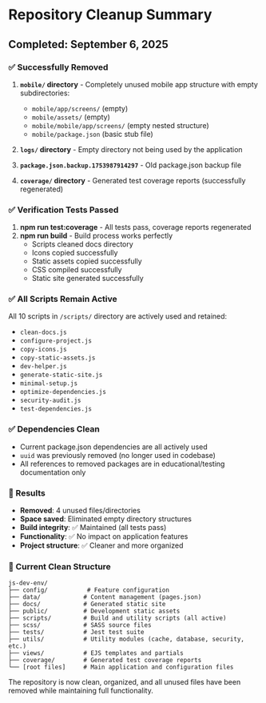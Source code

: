 # Repository Cleanup Summary

## Completed: September 6, 2025

### ✅ Successfully Removed

1. **`mobile/` directory** - Completely unused mobile app structure with empty subdirectories:
   - `mobile/app/screens/` (empty)
   - `mobile/assets/` (empty)
   - `mobile/mobile/app/screens/` (empty nested structure)
   - `mobile/package.json` (basic stub file)

2. **`logs/` directory** - Empty directory not being used by the application

3. **`package.json.backup.1753987914297`** - Old package.json backup file

4. **`coverage/` directory** - Generated test coverage reports (successfully regenerated)

### ✅ Verification Tests Passed

1. **npm run test:coverage** - All tests pass, coverage reports regenerated
2. **npm run build** - Build process works perfectly
   - Scripts cleaned docs directory
   - Icons copied successfully
   - Static assets copied successfully
   - CSS compiled successfully
   - Static site generated successfully

### ✅ All Scripts Remain Active

All 10 scripts in `/scripts/` directory are actively used and retained:

- `clean-docs.js`
- `configure-project.js`
- `copy-icons.js`
- `copy-static-assets.js`
- `dev-helper.js`
- `generate-static-site.js`
- `minimal-setup.js`
- `optimize-dependencies.js`
- `security-audit.js`
- `test-dependencies.js`

### ✅ Dependencies Clean

- Current package.json dependencies are all actively used
- `uuid` was previously removed (no longer used in codebase)
- All references to removed packages are in educational/testing documentation only

### 🎯 Results

- **Removed**: 4 unused files/directories
- **Space saved**: Eliminated empty directory structures
- **Build integrity**: ✅ Maintained (all tests pass)
- **Functionality**: ✅ No impact on application features
- **Project structure**: ✅ Cleaner and more organized

### 📁 Current Clean Structure

```
js-dev-env/
├── config/           # Feature configuration
├── data/            # Content management (pages.json)
├── docs/            # Generated static site
├── public/          # Development static assets  
├── scripts/         # Build and utility scripts (all active)
├── scss/            # SASS source files
├── tests/           # Jest test suite
├── utils/           # Utility modules (cache, database, security, etc.)
├── views/           # EJS templates and partials
├── coverage/        # Generated test coverage reports
└── [root files]     # Main application and configuration files
```

The repository is now clean, organized, and all unused files have been removed while maintaining full functionality.
